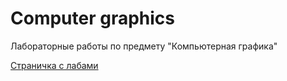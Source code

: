# Computer graphics
Лабораторные работы по предмету "Компьютерная графика"

[Страничка с лабами](https://artemgalyan.github.io/computer-graphics/)
